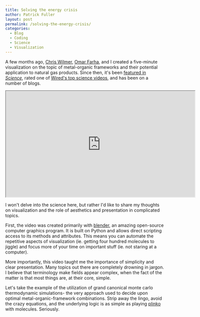 ```yaml
---
title: Solving the energy crisis
author: Patrick Fuller
layout: post
permalink: /solving-the-energy-crisis/
categories:
  - Blog
  - Coding
  - Science
  - Visualization
---
```


A few months ago, [Chris Wilmer](http://chriswilmer.com/),
[Omar Farha](http://faculty.wcas.northwestern.edu/omarfarha/index.html), and I
created a five-minute visualization on the topic of metal-organic frameworks and
their potential application to natural gas products. Since then, it's been
[featured in *Science*](http://www.sciencemag.org/content/335/6068/534.full),
rated one of [Wired's top science videos](http://www.wired.com/wiredscience/2012/02/science-visualizations-2011/?pid=3021),
and has been on a number of blogs.

<iframe width="600" height="337" src="http://www.youtube.com/embed/QaKSekjAnqY?color=white&amp;theme=light">&nbsp;</iframe>

I won't delve into the science here, but rather I'd like to share my thoughts on
visualization and the role of aesthetics and presentation in complicated topics.

First, the video was created primarily with [blender](http://www.blender.org/),
an amazing open-source computer graphics program. It is built on Python and allows
direct scripting access to its methods and attributes. This means you can automate
the repetitive aspects of visualization (ie. getting four hundred molecules to jiggle)
and focus more of your time on important stuff (ie. not staring at a computer).

More importantly, this video taught me the importance of simplicity and clear presentation.
Many topics out there are completely drowning in jargon. I believe that terminology
make fields appear complex, when the fact of the matter is that most things are,
at their core, simple.

Let's take the example of the utilization of grand canonical monte carlo thermodynamic
simulations- the very approach used to decide upon optimal metal-organic-framework
combinations. Strip away the lingo, avoid the crazy equations, and the
underlying logic is as simple as playing [plinko](http://en.wikipedia.org/wiki/Plinko)
with molecules. Seriously.
